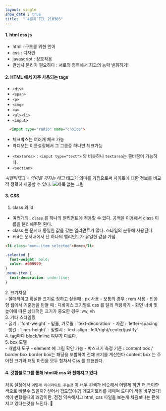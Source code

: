 ```yaml
---
layout: single
show_date : true
title:  "`4일차`TIL 210305"
---
```


#### 1. html css js
- html : 구조를 위한 언어
- css : 디자인
- javascript : 상호작용
- 관심사 분리가 필요하다 : 서로의 영역에서 최고의 능력 발휘하기!


#### 2. HTML 에서 자주 사용되는 tags
- `<div>`
- `<span>`
- `<p>`
- `<img>`
- `<a>`
- `<ul><li>`
- `<input>`
```html
  <input type="radio" name="choice">
```
  * 체크박스는 여러개 체크 가능
  * 라디오는 이름설정해서 그 그룹중 하나만 체크가능
- `<textarea> `: `<input type="text">` 와 비슷하나 `textarea`는 줄바꿈이 가능하다.
- `<section>`

_시맨틱태그 = 의미를 가지는 태그_
태그가 의미를 가짐으로써 사이트에 대한 정보를 비교적 정확히 제공할 수 있다.
![제목 없는 그림](https://user-images.githubusercontent.com/79474304/110137490-4232c000-7e14-11eb-966b-895492a8f352.png)

#### 3. CSS
  1. class 와 id
- 여러개의 `.class` 를 하나의 엘리먼트에 적용할 수 있다. 공백을 이용해서 class 이름을 분리해주면 된다.
- class 는 문서내 동일한 값을 갖는 엘리먼트가 많다. 스타일의 분류에 사용된다.
- `#id`는 문서내에서 단 하나의 엘리먼트가 유일한 값을 가짐.

```html
<li class="menu-item selected">Home</li>
```

```css
.selected {
  font-weight: bold;
  color: #009999;
}
.menu-item {
  text-decoration: underline;
}
```


  <div>2. 크기지정</div>
    - 절대적이고 확실한 크기로 정하고 싶을때 : px 사용
    - 보통의 경우 : rem 사용 
    - 반응형 웹에서 기준점을 만들 때 : 디바이스 크기별로 css 를 달리 적용하기
    - 화면 너비 및 높이에 따른 상대적인 크기가 중요한 경우 :vw, vh

  <div>3. 기타 스타일링</div>
    - 굵기 : `font-weight`
    - 밑줄, 가로줄 : `text-decoration`
    - 자간 : `letter-spacing`
    - 행간 : `liner-height`
    - 정렬시 : `text-align : left/right/center/justify`
    
  <div>4. tag마다 block/inline 여부가 다르다.</div>
  <div>5. box 모델</div>
    - 개발자 도구 - element 에 그림 확인 가능
    - 박스크기 측정 기준 : content box / border box
      border box는 패딩을 포함하여 전체 크기를 계산한다
      content box 는 주어진 크기와 패딩 마진을 모두 합쳐서 Css 를 표현한다.

#### 4. 깃헙블로그를 통해 html과 css 와 친해지고 있다.
처음 설정에서 `이렇게 하이라이트 주는것` 이 너무 흰색과 비슷해서 어떻게 하면 더 특이한 색으로 바꿀수 있을까?
싶어서 겁도없이(?) 레포지토리를 헤매며 드디어 색을 바꾸었다! 색이 변했을때의 쾌감이란.
점점 익숙해지고 html, css 파일을 보는게 처음보다는 편해지고 있다는것을 느낀다. 🙊

